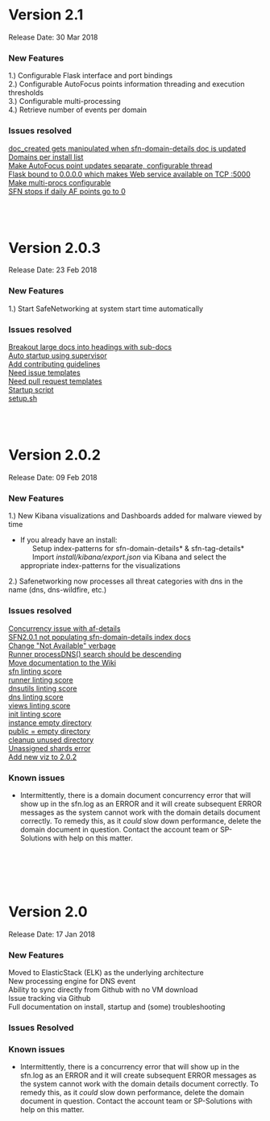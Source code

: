 # Version 2.1
Release Date: 30 Mar 2018
<br/>
### New Features
1.) Configurable Flask interface and port bindings<br/>
2.) Configurable AutoFocus points information threading and execution thresholds<br/>
3.) Configurable multi-processing<br/>
4.) Retrieve number of events per domain<br/>



### Issues resolved
[doc_created gets manipulated when sfn-domain-details doc is updated](https://github.com/PaloAltoNetworks/safe-networking-sp/issues/31)<br/>
[Domains per install list](https://github.com/PaloAltoNetworks/safe-networking-sp/issues/19)<br/>
[Make AutoFocus point updates separate, configurable thread](https://github.com/PaloAltoNetworks/safe-networking-sp/issues/79)<br/>
[Flask bound to 0.0.0.0 which makes Web service available on TCP :5000](https://github.com/PaloAltoNetworks/safe-networking-sp/issues/85)<br/>
[Make multi-procs configurable](https://github.com/PaloAltoNetworks/safe-networking-sp/issues/73)<br/>
[SFN stops if daily AF points go to 0](https://github.com/PaloAltoNetworks/safe-networking-sp/issues/83)<br/>

<br/><br/>
# Version 2.0.3
Release Date: 23 Feb 2018
<br/>
### New Features
1.) Start SafeNetworking at system start time automatically

### Issues resolved
[Breakout large docs into headings with sub-docs](https://github.com/PaloAltoNetworks/safe-networking-sp/issues/71)<br/>
[Auto startup using supervisor](https://github.com/PaloAltoNetworks/safe-networking-sp/issues/26)<br/>
[Add contributing guidelines](https://github.com/PaloAltoNetworks/safe-networking-sp/issues/39)<br/>
[Need issue templates](https://github.com/PaloAltoNetworks/safe-networking-sp/issues/42)<br/>
[Need pull request templates](https://github.com/PaloAltoNetworks/safe-networking-sp/issues/43)<br/>
[Startup script](https://github.com/PaloAltoNetworks/safe-networking-sp/issues/22)<br/>
[setup.sh](https://github.com/PaloAltoNetworks/safe-networking-sp/issues/59)<br/>

<br/><br/>

# Version 2.0.2
Release Date: 09 Feb 2018
<br/>
### New Features
1.) New Kibana visualizations and Dashboards added for malware viewed by time
- If you already have an install:<br/>
&nbsp;&nbsp;&nbsp;&nbsp;&nbsp;&nbsp;Setup index-patterns for sfn-domain-details* & sfn-tag-details*<br/>
&nbsp;&nbsp;&nbsp;&nbsp;&nbsp;&nbsp;Import *install/kibana/export.json* via Kibana and select the appropriate index-patterns for the visualizations<br/>

2.) Safenetworking now processes all threat categories with dns in the name (dns, dns-wildfire, etc.)

### Issues resolved
[Concurrency issue with af-details](https://github.com/PaloAltoNetworks/safe-networking-sp/issues/30)<br/>
[SFN2.0.1 not populating sfn-domain-details index docs](https://github.com/PaloAltoNetworks/safe-networking-sp/issues/62)<br/>
[Change "Not Available" verbage](https://github.com/PaloAltoNetworks/safe-networking-sp/issues/60)<br/>
[Runner processDNS() search should be descending](https://github.com/PaloAltoNetworks/safe-networking-sp/issues/64)<br/>
[Move documentation to the Wiki](https://github.com/PaloAltoNetworks/safe-networking-sp/issues/36)<br/>
[sfn linting score](https://github.com/PaloAltoNetworks/safe-networking-sp/issues/58)<br/>
[runner linting score](https://github.com/PaloAltoNetworks/safe-networking-sp/issues/49)<br/>
[dnsutils linting score](https://github.com/PaloAltoNetworks/safe-networking-sp/issues/48)<br/>
[dns linting score](https://github.com/PaloAltoNetworks/safe-networking-sp/issues/47)<br/>
[views linting score](https://github.com/PaloAltoNetworks/safe-networking-sp/issues/46)<br/>
[init linting score](https://github.com/PaloAltoNetworks/safe-networking-sp/issues/45)<br/>
[instance empty directory](https://github.com/PaloAltoNetworks/safe-networking-sp/issues/52)<br/>
[public = empty directory](https://github.com/PaloAltoNetworks/safe-networking-sp/issues/51)<br/>
[cleanup unused directory](https://github.com/PaloAltoNetworks/safe-networking-sp/issues/50)<br/>
[Unassigned shards error](https://github.com/PaloAltoNetworks/safe-networking-sp/issues/32)<br/>
[Add new viz to 2.0.2](https://github.com/PaloAltoNetworks/safe-networking-sp/issues/70)<br/>

### Known issues
- Intermittently, there is a domain document concurrency error that will show up in the sfn.log as an ERROR and it will create subsequent ERROR messages as the system cannot work with the domain details document correctly.  To remedy this, as it *could* slow down performance, delete the domain document in question. Contact the account team or SP-Solutions with help on this matter.

<br/><br/><br/><br/>


# Version 2.0
Release Date: 17 Jan 2018

### New Features
Moved to ElasticStack (ELK) as the underlying architecture<br/>
New processing engine for DNS event<br/>
Ability to sync directly from Github with no VM download<br/>
Issue tracking via Github<br/>
Full documentation on install, startup and (some) troubleshooting<br/>

### Issues Resolved


### Known issues
- Intermittently, there is a concurrency error that will show up in the sfn.log as an ERROR and it will create subsequent ERROR messages as the system cannot work with the domain details document correctly.  To remedy this, as it *could* slow down performance, delete the domain document in question. Contact the account team or SP-Solutions with help on this matter.
